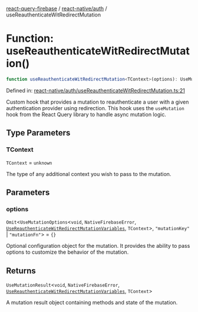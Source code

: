 [react-query-firebase](../../../modules.md) / [react-native/auth](../index.md) / useReauthenticateWitRedirectMutation

# Function: useReauthenticateWitRedirectMutation()

```ts
function useReauthenticateWitRedirectMutation<TContext>(options): UseMutationResult<void, NativeFirebaseError, UseReauthenticateWitRedirectMutationVariables, TContext>
```

Defined in: [react-native/auth/useReauthenticateWitRedirectMutation.ts:21](https://github.com/vpishuk/react-query-firebase/blob/10e2945f75363a784c3dfc0e90b9f7a489dcc848/react-native/auth/useReauthenticateWitRedirectMutation.ts#L21)

Custom hook that provides a mutation to reauthenticate a user with a given authentication provider using redirection.
This hook uses the `useMutation` hook from the React Query library to handle async mutation logic.

## Type Parameters

### TContext

`TContext` = `unknown`

The type of any additional context you wish to pass to the mutation.

## Parameters

### options

`Omit`\<`UseMutationOptions`\<`void`, `NativeFirebaseError`, [`UseReauthenticateWitRedirectMutationVariables`](../type-aliases/UseReauthenticateWitRedirectMutationVariables.md), `TContext`\>, `"mutationKey"` \| `"mutationFn"`\> = `{}`

Optional configuration object for the mutation. It provides the ability to pass options to customize the behavior of the mutation.

## Returns

`UseMutationResult`\<`void`, `NativeFirebaseError`, [`UseReauthenticateWitRedirectMutationVariables`](../type-aliases/UseReauthenticateWitRedirectMutationVariables.md), `TContext`\>

A mutation result object containing methods and state of the mutation.
